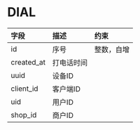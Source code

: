 # DIAL

| 字段 | 描述 | 约束 |
:-----|:-----|:----|
id| 序号 | 整数，自增
created_at| 打电话时间 | 
uuid | 设备ID |
client_id | 客户端ID |
uid | 用户ID |
shop_id | 商户ID | 